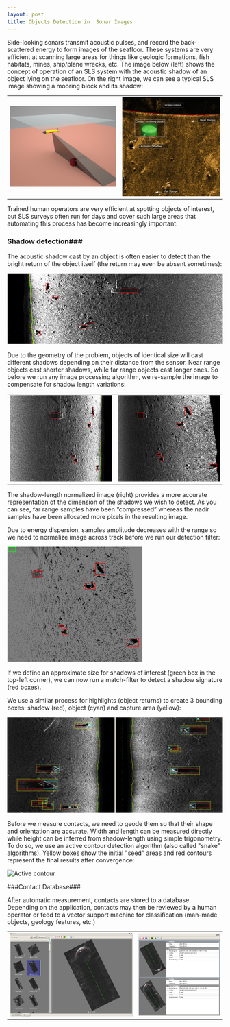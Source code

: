 ```yaml
---
layout: post
title: Objects Detection in  Sonar Images
---
```


Side-looking sonars transmit acoustic pulses, and record the back-scattered energy to form images of the seafloor. These systems are very efficient at scanning large areas for things like geologic formations, fish habitats, mines, ship/plane wrecks, etc. The image below (left) shows the concept of operation of an SLS system with the acoustic shadow of an object lying on the seafloor. On the right image, we can see a typical SLS image showing a mooring block and its shadow:

<table>
<tr>
<td><img src="/assets/images/sls-shadow2.jpg" style="{height:500px;width:auto;}"/></td>
<td><img src="/assets/images/sls-image.png" style="{height:500px;width:auto;}"/></td>
</tr>
</table>

Trained human operators are very efficient at spotting objects of interest, but SLS surveys often run for days and cover such large areas that automating this process has become increasingly important.

### Shadow detection###

The acoustic shadow cast by an object is often easier to detect than the bright return of the object itself (the return may even be absent sometimes):

![SLS image](/assets/images/sls-step1.jpg )

Due to the geometry of the problem, objects of identical size will cast different shadows depending on their distance from the sensor. Near range objects cast shorter shadows, while far range objects cast longer ones. So before we run any image processing algorithm, we re-sample the image to compensate for shadow length variations:

<table>
<tr>
<td><img src="/assets/images/sls-slant-flip-compress.jpg"/></td>
<td><img src="/assets/images/sls-step2-boxes.jpg"/></td>
</tr>
</table>

The shadow-length normalized image (right) provides a more accurate representation of the dimension of the shadows we wish to detect. As you can see, far range samples have been “compressed” whereas the nadir samples have been allocated more pixels in the resulting image.

Due to energy dispersion, samples amplitude decreases with the range so we need to normalize image across track before we run our detection filter:

<td><img src="/assets/images/sls-step3.jpg"/></td>

If we define an approximate size for shadows of interest (green box in the top-left corner), we can now run a match-filter to detect a shadow signature (red boxes).

We use a similar process for highlights (object returns) to create 3 bounding boxes: shadow (red), object (cyan) and capture area (yellow):


![SLS image](/assets/images/sls-step4.png )  



Before we measure contacts, we need to geode them so that their shape and orientation are accurate. Width and length can be measured directly while height can be inferred from shadow-length using simple trigonometry. To do so, we use an active contour detection algorithm (also called "snake" algorithms). Yellow boxes show the initial "seed" areas and red contours represent the final results after convergence:

 ![Active contour]({{site.baseurl}}/assets/images/targets_4x2_activecontour.png )


###Contact Database###

After automatic measurement, contacts are stored to a database. Depending on the application, contacts may then be reviewed by a human operator or feed to a vector support machine for classification (man-made objects, geology features, etc.)

<table>
<tr>
<td><img src="/assets/images/contact-browser.png"/></td>
<td><img src="/assets/images/contact-browser2.png"/></td>
</tr>
</table>
  